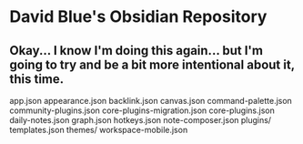 # David Blue's Obsidian Repository

## Okay... I know I'm doing this again... but I'm going to try and be a bit more intentional about it, this time.

app.json
appearance.json
backlink.json
canvas.json
command-palette.json
community-plugins.json
core-plugins-migration.json
core-plugins.json
daily-notes.json
graph.json
hotkeys.json
note-composer.json
plugins/
templates.json
themes/
workspace-mobile.json